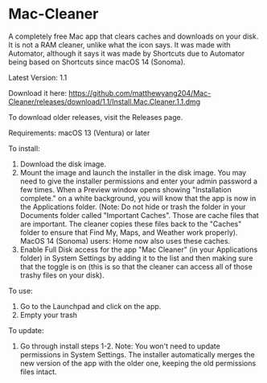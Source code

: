 # Mac-Cleaner

A completely free Mac app that clears caches and downloads on your disk. It is not a RAM cleaner, unlike what the icon says. It was made with Automator, although it says it was made by Shortcuts due to Automator being based on Shortcuts since macOS 14 (Sonoma).

Latest Version: 1.1

Download it here:
https://github.com/matthewyang204/Mac-Cleaner/releases/download/1.1/Install.Mac.Cleaner.1.1.dmg

To download older releases, visit the Releases page.

Requirements: macOS 13 (Ventura) or later

To install:

1. Download the disk image.
2. Mount the image and launch the installer in the disk image. You may need to give the installer permissions and enter your admin password a few times. When a Preview window opens showing "Installation complete." on a white background, you will know that the app is now in the Applications folder. (Note: Do not hide or trash the folder in your Documents folder called "Important Caches". Those are cache files that are important. The cleaner copies these files back to the "Caches" folder to ensure that Find My, Maps, and Weather work properly). MacOS 14 (Sonoma) users: Home now also uses these caches.
3. Enable Full Disk access for the app "Mac Cleaner" (in your Applications folder) in System Settings by adding it to the list and then making sure that the toggle is on (this is so that the cleaner can access all of those trashy files on your disk).

To use:

1. Go to the Launchpad and click on the app.
2. Empty your trash

To update:
1. Go through install steps 1-2.
Note: You won't need to update permissions in System Settings. The installer automatically merges the new version of the app with the older one, keeping the old permissions files intact.
